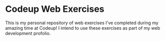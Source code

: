 # Codeup Web Exercises

This is my personal repository of web exercises I've completed during my amazing time at Codeup!
I intend to use these exercises as part of my web development profolio.
